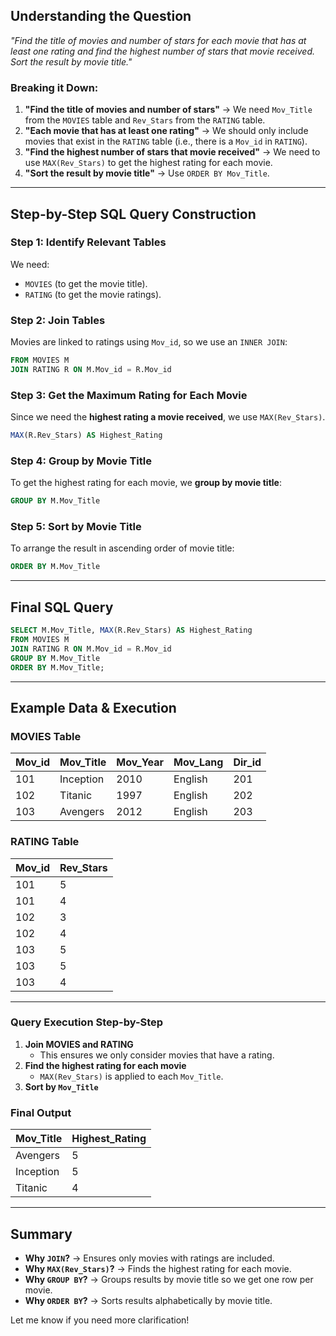 
## **Understanding the Question**  
*"Find the title of movies and number of stars for each movie that has at least one rating and find the highest number of stars that movie received. Sort the result by movie title."*

### **Breaking it Down:**  
1. **"Find the title of movies and number of stars"** → We need `Mov_Title` from the `MOVIES` table and `Rev_Stars` from the `RATING` table.  
2. **"Each movie that has at least one rating"** → We should only include movies that exist in the `RATING` table (i.e., there is a `Mov_id` in `RATING`).  
3. **"Find the highest number of stars that movie received"** → We need to use `MAX(Rev_Stars)` to get the highest rating for each movie.  
4. **"Sort the result by movie title"** → Use `ORDER BY Mov_Title`.  

---

## **Step-by-Step SQL Query Construction**  
### **Step 1: Identify Relevant Tables**
We need:  
- `MOVIES` (to get the movie title).  
- `RATING` (to get the movie ratings).  

### **Step 2: Join Tables**  
Movies are linked to ratings using `Mov_id`, so we use an `INNER JOIN`:  
```sql
FROM MOVIES M
JOIN RATING R ON M.Mov_id = R.Mov_id
```

### **Step 3: Get the Maximum Rating for Each Movie**  
Since we need the **highest rating a movie received**, we use `MAX(Rev_Stars)`.  
```sql
MAX(R.Rev_Stars) AS Highest_Rating
```

### **Step 4: Group by Movie Title**  
To get the highest rating for each movie, we **group by movie title**:  
```sql
GROUP BY M.Mov_Title
```

### **Step 5: Sort by Movie Title**  
To arrange the result in ascending order of movie title:  
```sql
ORDER BY M.Mov_Title
```

---

## **Final SQL Query**
```sql
SELECT M.Mov_Title, MAX(R.Rev_Stars) AS Highest_Rating
FROM MOVIES M
JOIN RATING R ON M.Mov_id = R.Mov_id
GROUP BY M.Mov_Title
ORDER BY M.Mov_Title;
```

---

## **Example Data & Execution**  
### **MOVIES Table**
| Mov_id | Mov_Title        | Mov_Year | Mov_Lang  | Dir_id |
|--------|----------------|---------|----------|--------|
| 101    | Inception      | 2010    | English  | 201    |
| 102    | Titanic        | 1997    | English  | 202    |
| 103    | Avengers       | 2012    | English  | 203    |

### **RATING Table**
| Mov_id | Rev_Stars |
|--------|-----------|
| 101    | 5         |
| 101    | 4         |
| 102    | 3         |
| 102    | 4         |
| 103    | 5         |
| 103    | 5         |
| 103    | 4         |

---

### **Query Execution Step-by-Step**
1. **Join MOVIES and RATING**  
   - This ensures we only consider movies that have a rating.  
2. **Find the highest rating for each movie**  
   - `MAX(Rev_Stars)` is applied to each `Mov_Title`.  
3. **Sort by `Mov_Title`**  

### **Final Output**
| Mov_Title  | Highest_Rating |
|------------|---------------|
| Avengers   | 5             |
| Inception  | 5             |
| Titanic    | 4             |

---

## **Summary**
- **Why `JOIN`?** → Ensures only movies with ratings are included.  
- **Why `MAX(Rev_Stars)`?** → Finds the highest rating for each movie.  
- **Why `GROUP BY`?** → Groups results by movie title so we get one row per movie.  
- **Why `ORDER BY`?** → Sorts results alphabetically by movie title.  

Let me know if you need more clarification!